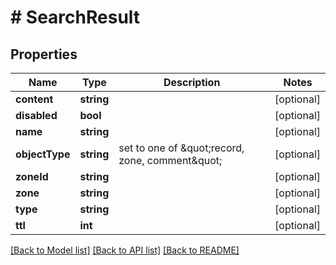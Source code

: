 # # SearchResult

## Properties

Name | Type | Description | Notes
------------ | ------------- | ------------- | -------------
**content** | **string** |  | [optional]
**disabled** | **bool** |  | [optional]
**name** | **string** |  | [optional]
**objectType** | **string** | set to one of \&quot;record, zone, comment\&quot; | [optional]
**zoneId** | **string** |  | [optional]
**zone** | **string** |  | [optional]
**type** | **string** |  | [optional]
**ttl** | **int** |  | [optional]

[[Back to Model list]](../../README.md#models) [[Back to API list]](../../README.md#endpoints) [[Back to README]](../../README.md)
